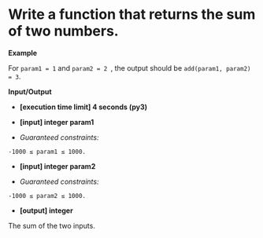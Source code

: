 # Write a function that returns the sum of two numbers.

**Example** 

For ```param1 = 1``` and ```param2 = 2 ```, the output should be ```add(param1, param2) = 3```.

**Input/Output**

* **[execution time limit] 4 seconds (py3)**

* **[input] integer param1**

- *Guaranteed constraints:*

```-1000 ≤ param1 ≤ 1000.```

* **[input] integer param2**

- *Guaranteed constraints:* 

```-1000 ≤ param2 ≤ 1000.```

* **[output] integer**

The sum of the two inputs.
